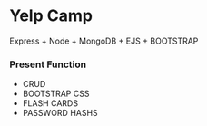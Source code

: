 # Yelp Camp

Express + Node + MongoDB + EJS + BOOTSTRAP

### Present Function 
* CRUD
*  BOOTSTRAP CSS
*  FLASH CARDS
*  PASSWORD HASHS
